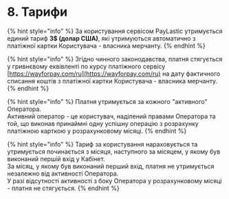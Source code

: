 # 8. Тарифи

{% hint style="info" %}
За користування сервісом PayLastic утримується единий тариф **3$ \(долар США\)**, які утримуються автоматично з платіжної картки Користувача - власника мерчанту.
{% endhint %}

{% hint style="info" %}
Згідно чинного законодавства, платня стягується у гривнєвому еквівленті по курсу платіжного сервісу [https://wayforpay.com/ru](https://wayforpay.com/ru) на дату фактичного списання коштів з платіжної картки Користувача - власника мерчанту.
{% endhint %}

{% hint style="info" %}
Платня утримується за кожного "активного" Оператора.  
Активний оператор - це користувач, наділений правами Оператора та той, що виконав принаймні одну успішну операцію з розрахунку платіжною карткою у розрахунковому місяці.
{% endhint %}

{% hint style="info" %}
Тариф за користування нараховується та утримується починається з місяця, наступного за місяцем, у якому був виконаний першій вхід у Кабінет.  
За місяц, у якому був виконаний перший вхід, платня не утримується незалежно від активності Оператора.  
У разі відсутності активності з боку Оператора у розрахунковому місяці - платня не стягується.
{% endhint %}

